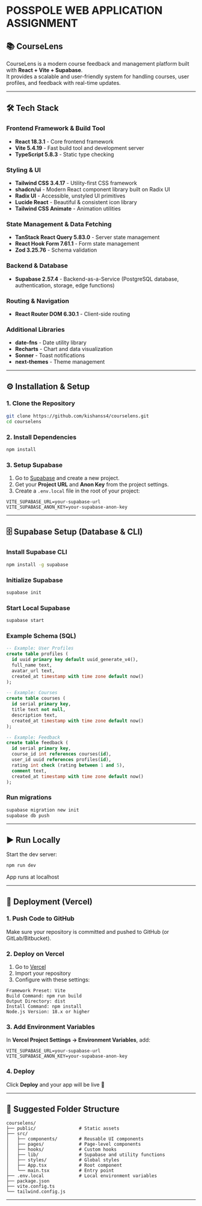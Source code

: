 # POSSPOLE WEB APPLICATION ASSIGNMENT

## 📚 CourseLens

CourseLens is a modern course feedback and management platform built with **React + Vite + Supabase**.  
It provides a scalable and user-friendly system for handling courses, user profiles, and feedback with real-time updates.

---

## 🛠️ Tech Stack

### Frontend Framework & Build Tool
- **React 18.3.1** - Core frontend framework  
- **Vite 5.4.19** - Fast build tool and development server  
- **TypeScript 5.8.3** - Static type checking  

### Styling & UI
- **Tailwind CSS 3.4.17** - Utility-first CSS framework  
- **shadcn/ui** - Modern React component library built on Radix UI  
- **Radix UI** - Accessible, unstyled UI primitives  
- **Lucide React** - Beautiful & consistent icon library  
- **Tailwind CSS Animate** - Animation utilities  

### State Management & Data Fetching
- **TanStack React Query 5.83.0** - Server state management  
- **React Hook Form 7.61.1** - Form state management  
- **Zod 3.25.76** - Schema validation  

### Backend & Database
- **Supabase 2.57.4** - Backend-as-a-Service (PostgreSQL database, authentication, storage, edge functions)  

### Routing & Navigation
- **React Router DOM 6.30.1** - Client-side routing  

### Additional Libraries
- **date-fns** - Date utility library  
- **Recharts** - Chart and data visualization  
- **Sonner** - Toast notifications  
- **next-themes** - Theme management  

---

## ⚙️ Installation & Setup

### 1. Clone the Repository
```bash
git clone https://github.com/kishanss4/courselens.git
cd courselens
```

### 2. Install Dependencies
```bash
npm install
```

### 3. Setup Supabase

1. Go to [Supabase](https://supabase.com) and create a new project.  
2. Get your **Project URL** and **Anon Key** from the project settings.  
3. Create a `.env.local` file in the root of your project:  

```env
VITE_SUPABASE_URL=your-supabase-url
VITE_SUPABASE_ANON_KEY=your-supabase-anon-key
```

---

## 🗄️ Supabase Setup (Database & CLI)

### Install Supabase CLI
```bash
npm install -g supabase
```

### Initialize Supabase
```bash
supabase init
```

### Start Local Supabase
```bash
supabase start
```

### Example Schema (SQL)
```sql
-- Example: User Profiles
create table profiles (
  id uuid primary key default uuid_generate_v4(),
  full_name text,
  avatar_url text,
  created_at timestamp with time zone default now()
);

-- Example: Courses
create table courses (
  id serial primary key,
  title text not null,
  description text,
  created_at timestamp with time zone default now()
);

-- Example: Feedback
create table feedback (
  id serial primary key,
  course_id int references courses(id),
  user_id uuid references profiles(id),
  rating int check (rating between 1 and 5),
  comment text,
  created_at timestamp with time zone default now()
);
```

### Run migrations
```bash
supabase migration new init
supabase db push
```

---

## ▶️ Run Locally

Start the dev server:

```bash
npm run dev
```

App runs at localhost

---

## 🚀 Deployment (Vercel)

### 1. Push Code to GitHub
Make sure your repository is committed and pushed to GitHub (or GitLab/Bitbucket).

### 2. Deploy on Vercel
1. Go to [Vercel](https://vercel.com)  
2. Import your repository  
3. Configure with these settings:  

```
Framework Preset: Vite
Build Command: npm run build
Output Directory: dist
Install Command: npm install
Node.js Version: 18.x or higher
```

### 3. Add Environment Variables
In **Vercel Project Settings → Environment Variables**, add:

```env
VITE_SUPABASE_URL=your-supabase-url
VITE_SUPABASE_ANON_KEY=your-supabase-anon-key
```

### 4. Deploy
Click **Deploy** and your app will be live 🎉

---

## 📂 Suggested Folder Structure

```
courselens/
├── public/                # Static assets
├── src/
│   ├── components/        # Reusable UI components
│   ├── pages/             # Page-level components
│   ├── hooks/             # Custom hooks
│   ├── lib/               # Supabase and utility functions
│   ├── styles/            # Global styles
│   ├── App.tsx            # Root component
│   └── main.tsx           # Entry point
├── .env.local             # Local environment variables
├── package.json
├── vite.config.ts
└── tailwind.config.js
```

---

